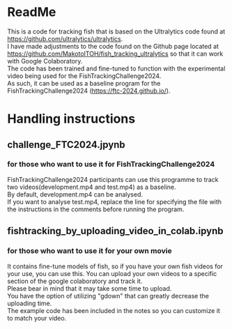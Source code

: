 # ReadMe
This is a code for tracking fish that is based on the Ultralytics code found at https://github.com/ultralytics/ultralytics.  
I have made adjustments to the code found on the Github page located at https://github.com/MakotoITOH/fish_tracking_ultralytics so that it can work with Google Colaboratory.  
The code has been trained and fine-tuned to function with the experimental video being used for the FishTrackingChallenge2024.  
As such, it can be used as a baseline program for the FishTrackingChallenge2024 (https://ftc-2024.github.io/).  

# Handling instructions

## challenge_FTC2024.jpynb
### for those who want to use it for FishTrackingChallenge2024  
FishTrackingChallenge2024 participants can use this programme to track two videos(development.mp4 and test.mp4) as a baseline.    
By default, development.mp4 can be analysed.  
If you want to analyse test.mp4, replace the line for specifying the file with the instructions in the comments before running the program.

## fishtracking_by_uploading_video_in_colab.ipynb
### for those who want to use it for your own movie

It contains fine-tune models of fish, so if you have your own fish videos for your use, you can use this.
You can upload your own videos to a specific section of the google colaboratory and track it.  
Please bear in mind that it may take some time to upload.  
You have the option of utilizing "gdown" that can greatly decrease the uploading time.  
The example code has been included in the notes so you can customize it to match your video.